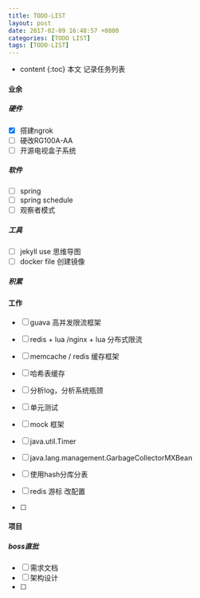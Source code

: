 ```yaml
---
title: TODO-LIST
layout: post
date: 2017-02-09 16:48:57 +0800
categories: [TODO LIST]
tags: [TODO-LIST]
---
```


* content
{:toc}
本文 记录任务列表











#### 业余

##### 硬件
- [x] 搭建ngrok
- [ ] 硬改RG100A-AA
- [ ] 开源电视盒子系统

##### 软件
- [ ] spring 
- [ ] spring schedule
- [ ] 观察者模式

##### 工具
- [ ] jekyll use 思维导图 
- [ ] docker file 创建镜像

##### 积累


#### 工作

- [ ] guava 高并发限流框架
- [ ] redis + lua /nginx + lua 分布式限流
- [ ] memcache / redis 缓存框架
- [ ] 哈希表缓存
- [ ] 分析log，分析系统瓶颈
- [ ] 单元测试
- [ ] mock 框架
- [ ] java.util.Timer
- [ ] java.lang.management.GarbageCollectorMXBean

- [ ] 使用hash分库分表
- [ ] redis 游标 改配置
- [ ] 







#### 项目 
##### boss直批

- [ ] 需求文档
- [ ] 架构设计
- [ ] 






